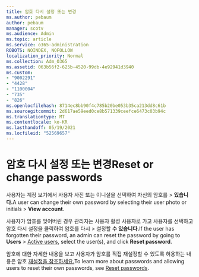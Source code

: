 ```yaml
---
title: 암호 다시 설정 또는 변경
ms.author: pebaum
author: pebaum
manager: scotv
ms.audience: Admin
ms.topic: article
ms.service: o365-administration
ROBOTS: NOINDEX, NOFOLLOW
localization_priority: Normal
ms.collection: Adm_O365
ms.assetid: 063b56f2-625b-4520-99db-4e92941d3940
ms.custom:
- "9002291"
- "4428"
- "1100004"
- "735"
- "826"
ms.openlocfilehash: 8714ec8bb90f4c785b20be053b35ca213dd8c61b
ms.sourcegitcommit: 2d617ae59eed0ce8b571339ceefce6473c03b94c
ms.translationtype: MT
ms.contentlocale: ko-KR
ms.lasthandoff: 05/19/2021
ms.locfileid: "52569657"
---
```

# <a name="reset-or-change-passwords"></a><span data-ttu-id="8fbb5-102">암호 다시 설정 또는 변경</span><span class="sxs-lookup"><span data-stu-id="8fbb5-102">Reset or change passwords</span></span>

<span data-ttu-id="8fbb5-103">사용자는 계정 보기에서 사용자 사진 또는 이니셜을 선택하여 자신의 암호를 > **있습니다.**</span><span class="sxs-lookup"><span data-stu-id="8fbb5-103">A user can change their own password by selecting their user photo or initials > **View account**.</span></span>
  
<span data-ttu-id="8fbb5-104">사용자가 암호를 잊어버린 경우 관리자는 사용자 활성 사용자로 가고 사용자를 선택하고 암호 다시 설정을 클릭하여 암호를 다시  >  [](https://portal.office.com/adminportal/home#/users)설정할 **수 있습니다.**</span><span class="sxs-lookup"><span data-stu-id="8fbb5-104">If the user has forgotten their password, an admin can reset the password by going to **Users** > [Active users](https://portal.office.com/adminportal/home#/users), select the user(s), and click **Reset password**.</span></span>
  
<span data-ttu-id="8fbb5-105">암호에 대한 자세한 내용을 보고 사용자가 암호를 직접 재설정할 수 있도록 허용하는 내용은 암호 [재설정을 참조하세요.](/microsoft-365/admin/add-users/reset-passwords)</span><span class="sxs-lookup"><span data-stu-id="8fbb5-105">To learn more about passwords and allowing users to reset their own passwords, see [Reset passwords](/microsoft-365/admin/add-users/reset-passwords).</span></span>
